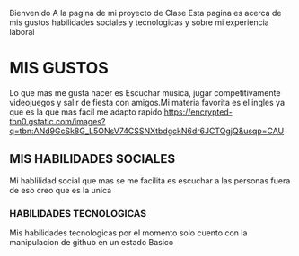Bienvenido A la pagina de mi proyecto de Clase 
Esta pagina es acerca de mis gustos  habilidades sociales y tecnologicas y sobre mi experiencia laboral

# MIS GUSTOS
Lo que mas me gusta hacer es Escuchar musica, jugar competitivamente videojuegos y salir de fiesta con amigos.Mi materia favorita es el ingles ya que es la que mas facil me adapto rapido
https://encrypted-tbn0.gstatic.com/images?q=tbn:ANd9GcSk8G_L5ONsV74CSSNXtbdgckN6dr6JCTQgjQ&usqp=CAU

## MIS HABILIDADES SOCIALES
Mi hablilidad social que mas se me facilita es escuchar a las personas fuera de eso creo que es la unica

### HABILIDADES TECNOLOGICAS
Mis habilidades tecnologicas por el momento solo cuento con la manipulacion de github en un estado Basico



